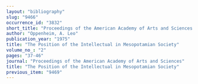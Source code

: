 ```yaml
---
layout: "bibliography"
slug: "9466"
occurrence_id: "3832"
short_title: "Proceedings of the American Academy of Arts and Sciences 2 (1975), 37-46"
author: "Oppenheim, A. Leo"
publication_year: "1975"
title: "The Position of the Intellectual in Mesopotamian Society"
volume_no_: "2"
pages: "37-46"
journal: "Proceedings of the American Academy of Arts and Sciences"
title: "The Position of the Intellectual in Mesopotamian Society"
previous_item: "9469"
---
```

